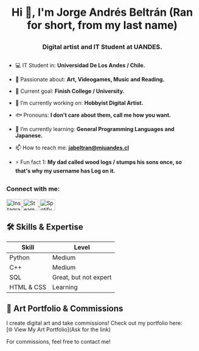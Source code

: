## <h1 align="center">Hi 👋, I'm Jorge Andrés Beltrán (Ran for short, from my last name)</h1>
## <h3 align="center">Digital artist and IT Student at UANDES.</h3>

##

- 💻 IT Student in: **Universidad De Los Andes / Chile.**

- 🚀 Passionate about: **Art, Videogames, Music and Reading.**

- 🎯 Current goal: **Finish College / University.**

- 🔭 I’m currently working on: **Hobbyist Digital Artist.**

- 🐟 Pronouns: **I don't care about them, call me how you want.**

- 🌱 I’m currently learning: **General Programming Languages and Japanese.**

- 📫 How to reach me: **jabeltran@miuandes.cl**

- ⚡ Fun fact 1: **My dad called wood logs / stumps his sons once, so that's why my username has Log on it.**

## <h3 align="left">Connect with me:</h3>
<p align="left">
  <a href="https://instagram.com/jabaranc" target="blank">
    <img align="center" src="https://raw.githubusercontent.com/rahuldkjain/github-profile-readme-generator/master/src/images/icons/Social/instagram.svg" alt="Instagram" height="30" width="40" />
  </a>
  <a href="https://steamcommunity.com/id/Cosmictotem/" target="_blank">
    <img align="center" src="https://upload.wikimedia.org/wikipedia/commons/8/83/Steam_icon_logo.svg" alt="Steam" height="30" width="40" />
  </a>
  <a href="https://open.spotify.com/user/12185423343" target="_blank">
    <img align="center" src="https://raw.githubusercontent.com/rahuldkjain/github-profile-readme-generator/master/src/images/icons/Social/spotify.svg" alt="Spotify" height="30" width="40" />
  </a>
</p>

##

## 🛠 Skills & Expertise

| Skill         | Level  |
|--------------|--------|
| Python       | Medium |
| C++          | Medium |
| SQL          | Great, but not expert |
| HTML & CSS   | Learning |

##

## 🎨 Art Portfolio & Commissions  

I create digital art and take commissions! Check out my portfolio here:  
[🌐 View My Art Portfolio](Ask for the link)  

For commissions, feel free to contact me!

##

<!--
**Ran-L0g/Ran-L0g** is a ✨ _special_ ✨ repository because its `README.md` (this file) appears on your GitHub profile.

Here are some ideas to get you started:

- 🔭 I’m currently working on ...
- 🌱 I’m currently learning ...
- 👯 I’m looking to collaborate on ...
- 🤔 I’m looking for help with ...
- 💬 Ask me about ...
- 📫 How to reach me: ...
- 😄 Pronouns: ...
- ⚡ Fun fact: ...
-->
